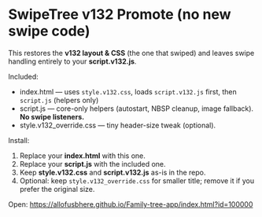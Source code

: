 # SwipeTree v132 Promote (no new swipe code)

This restores the **v132 layout & CSS** (the one that swiped) and leaves swipe handling
entirely to your **script.v132.js**.

Included:
- index.html  — uses `style.v132.css`, loads `script.v132.js` first, then `script.js` (helpers only)
- script.js   — core-only helpers (autostart, NBSP cleanup, image fallback). **No swipe listeners.**
- style.v132_override.css — tiny header-size tweak (optional).

Install:
1) Replace your **index.html** with this one.
2) Replace your **script.js** with the included one.
3) Keep **style.v132.css** and **script.v132.js** as-is in the repo.
4) Optional: keep `style.v132_override.css` for smaller title; remove it if you prefer the original size.

Open:
https://allofusbhere.github.io/Family-tree-app/index.html?id=100000